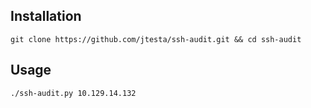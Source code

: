 

## Installation

```shell-session
git clone https://github.com/jtesta/ssh-audit.git && cd ssh-audit
```

## Usage 

```shell-session
./ssh-audit.py 10.129.14.132
```